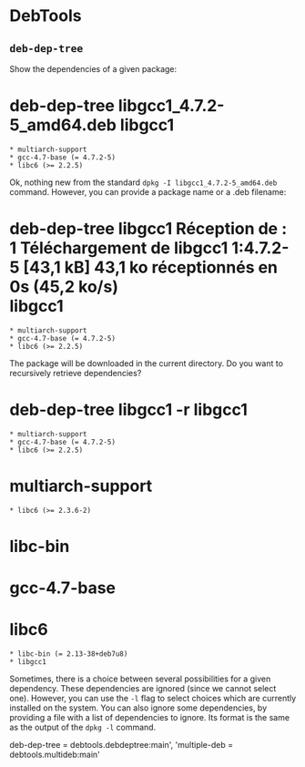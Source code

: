 DebTools
========

`deb-dep-tree`
--------------

Show the dependencies of a given package:

  deb-dep-tree libgcc1_4.7.2-5_amd64.deb 
  libgcc1
  =======
  
    * multiarch-support 
    * gcc-4.7-base (= 4.7.2-5)
    * libc6 (>= 2.2.5)

Ok, nothing new from the standard `dpkg -I libgcc1_4.7.2-5_amd64.deb` command.
However, you can provide a package name or a .deb filename:

  deb-dep-tree libgcc1 
  Réception de : 1 Téléchargement de libgcc1 1:4.7.2-5 [43,1 kB]
  43,1 ko réceptionnés en 0s (45,2 ko/s)            
  libgcc1
  =======
  
    * multiarch-support 
    * gcc-4.7-base (= 4.7.2-5)
    * libc6 (>= 2.2.5)

The package will be downloaded in the current directory.
Do you want to recursively retrieve dependencies?

  deb-dep-tree libgcc1 -r
  libgcc1
  =======
  
    * multiarch-support 
    * gcc-4.7-base (= 4.7.2-5)
    * libc6 (>= 2.2.5)
  
  multiarch-support
  =================
  
    * libc6 (>= 2.3.6-2)
  
  libc-bin
  ========
  
  
  gcc-4.7-base
  ============
  
  
  libc6
  =====
  
    * libc-bin (= 2.13-38+deb7u8)
    * libgcc1 


Sometimes, there is a choice between several possibilities for a given dependency. These dependencies are ignored (since we cannot select one).
However, you can use the `-l` flag to select choices which are currently installed on the system.
You can also ignore some dependencies, by providing a file with a list of dependencies to ignore. Its format is the same as the output of the `dpkg -l` command.


deb-dep-tree = debtools.debdeptree:main',
                                    'multiple-deb = debtools.multideb:main'